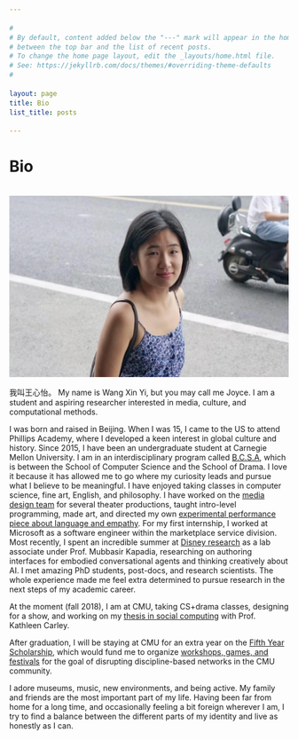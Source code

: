 ```yaml
---

#
# By default, content added below the "---" mark will appear in the home page
# between the top bar and the list of recent posts.
# To change the home page layout, edit the _layouts/home.html file.
# See: https://jekyllrb.com/docs/themes/#overriding-theme-defaults
#

layout: page
title: Bio
list_title: posts

---
```


# Bio

<br>

<img src="/assets/headshot.png" class="img-headshot" alt="">

我叫王心怡。 My name is Wang Xin Yi, but you may call me Joyce. I am a student and aspiring researcher interested in media, culture, and computational methods. 

I was born and raised in Beijing. When I was 15, I came to the US to attend Phillips Academy, where I developed a keen interest in global culture and history. Since 2015, I have been an undergraduate student at Carnegie Mellon University. I am in an interdisciplinary program called [B.C.S.A](https://www.cmu.edu/interdisciplinary/programs/bcsaprogram.html), which is between the School of Computer Science and the School of Drama. I love it because it has allowed me to go where my curiosity leads and pursue what I believe to be meaningful. I have enjoyed taking classes in computer science, fine art, English, and philosophy. I have worked on the [media design team](/theater/2017/11/05/Sock.html) for several theater productions, taught intro-level programming, made art, and  directed my own [experimental performance piece about language and empathy](/theater/2017/12/10/Translations.html). For my first internship, I worked at Microsoft as a software engineer within the marketplace service division. Most recently, I spent an incredible summer at [Disney research](https://www.disneyresearch.com/) as a lab associate under Prof. Mubbasir Kapadia, researching on authoring interfaces for embodied conversational agents and thinking creatively about AI. I met amazing PhD students, post-docs, and research scientists. The whole experience made me feel extra determined to pursue research in the next steps of my academic career.

At the moment (fall 2018), I am at CMU, taking CS+drama classes, designing for a show, and working on my [thesis in social computing](https://github.com/joyceeexinyiwang/SocietalComputing) with Prof. Kathleen Carley.

After graduation, I will be staying at CMU for an extra year on the [Fifth Year Scholarship](https://www.cmu.edu/student-affairs/dean/fifth/index.html), which would fund me to organize [workshops, games, and festivals](https://github.com/joyceeexinyiwang/FYS) for the goal of disrupting discipline-based networks in the CMU community.

I adore museums, music, new environments, and being active. My family and friends are the most important part of my life. Having been far from home for a long time, and occasionally feeling a bit foreign wherever I am, I try to find a balance between the different parts of my identity and live as honestly as I can.

